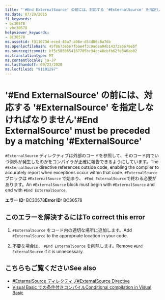 ```yaml
---
title: "'#End ExternalSource' の前には、対応する '#ExternalSource' を指定しなければなりません"
ms.date: 07/20/2015
f1_keywords:
- bc30578
- vbc30578
helpviewer_keywords:
- BC30578
ms.assetid: f011673d-eced-46a7-a08e-d54d86c8a76b
ms.openlocfilehash: 45f8673e567fbae4f3c9adea94b14372a5678ebf
ms.sourcegitcommit: bf5c5850654187705bc94cc40ebfb62fe346ab02
ms.translationtype: MT
ms.contentlocale: ja-JP
ms.lasthandoff: 09/23/2020
ms.locfileid: "91101297"
---
```

# <a name="end-externalsource-must-be-preceded-by-a-matching-externalsource"></a><span data-ttu-id="1df18-102">'#End ExternalSource' の前には、対応する '#ExternalSource' を指定しなければなりません</span><span class="sxs-lookup"><span data-stu-id="1df18-102">'#End ExternalSource' must be preceded by a matching '#ExternalSource'</span></span>

<span data-ttu-id="1df18-103">`#ExternalSource` ディレクティブは外部のコードを参照して、そのコード内でいつ例外が発生したのかをコンパイラが正確に報告できるようにしています。</span><span class="sxs-lookup"><span data-stu-id="1df18-103">The `#ExternalSource` directive references outside code, enabling the compiler to accurately report when exceptions occur within that code.</span></span> <span data-ttu-id="1df18-104">`#ExternalSource` ブロックは `#ExternalSource` で始まり、 `#End ExternalSource`で終わる必要があります。</span><span class="sxs-lookup"><span data-stu-id="1df18-104">An `#ExternalSource` block must begin with `#ExternalSource` and end with `#End ExternalSource`.</span></span>  
  
 <span data-ttu-id="1df18-105">**エラー ID:** BC30578</span><span class="sxs-lookup"><span data-stu-id="1df18-105">**Error ID:** BC30578</span></span>  
  
## <a name="to-correct-this-error"></a><span data-ttu-id="1df18-106">このエラーを解決するには</span><span class="sxs-lookup"><span data-stu-id="1df18-106">To correct this error</span></span>  
  
1. <span data-ttu-id="1df18-107">`#ExternalSource` をコード内の適切な場所に追加します。</span><span class="sxs-lookup"><span data-stu-id="1df18-107">Add `#ExternalSource` to the appropriate location in your code.</span></span>  
  
2. <span data-ttu-id="1df18-108">不要な場合は、 `#End ExternalSource` を削除します。</span><span class="sxs-lookup"><span data-stu-id="1df18-108">Remove `#End ExternalSource` if it is unnecessary.</span></span>  
  
## <a name="see-also"></a><span data-ttu-id="1df18-109">こちらもご覧ください</span><span class="sxs-lookup"><span data-stu-id="1df18-109">See also</span></span>

- [<span data-ttu-id="1df18-110">#ExternalSource ディレクティブ</span><span class="sxs-lookup"><span data-stu-id="1df18-110">#ExternalSource Directive</span></span>](../language-reference/directives/externalsource-directive.md)
- [<span data-ttu-id="1df18-111">Visual Basic での条件付きコンパイル</span><span class="sxs-lookup"><span data-stu-id="1df18-111">Conditional compilation in Visual Basic</span></span>](../programming-guide/program-structure/conditional-compilation.md)
